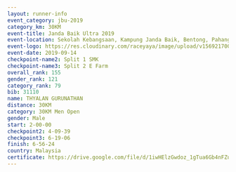 ```yaml
---
layout: runner-info 
event_category: jbu-2019 
category_km: 30KM 
event-title: Janda Baik Ultra 2019 
event-location: Sekolah Kebangsaan, Kampung Janda Baik, Bentong, Pahang, Malaysia 
event-logo: https://res.cloudinary.com/raceyaya/image/upload/v1569217009/logo/janda-baik_vch1pc.jpg 
event-date: 2019-09-14 
checkpoint-name2: Split 1 SMK 
checkpoint-name3: Split 2 E Farm 
overall_rank: 155
gender_rank: 121
category_rank: 79
bib: 31110
name: THYALAN GURUNATHAN
distance: 30KM
category: 30KM Men Open
gender: Male
start: 2-00-00
checkpoint2: 4-09-39
checkpoint3: 6-19-06
finish: 6-56-24
country: Malaysia
certificate: https://drive.google.com/file/d/1iwHElzGwdoz_1gTua6Gb4nFZu4WMYDYC/view?usp=sharing
---
```

